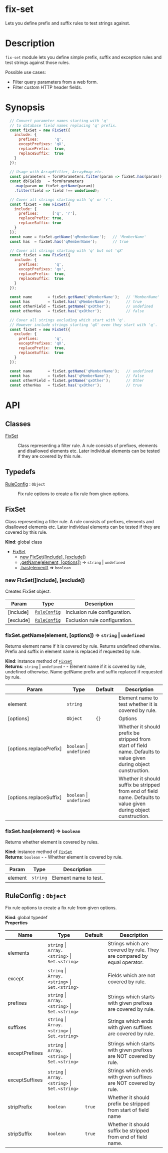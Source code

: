# fix-set

Lets you define prefix and suffix rules to test strings against.

# Description

`fix-set` module lets you define simple prefix, suffix and exception rules and test strings against those rules.

Possible use cases:

* Filter query parameters from a web form.
* Filter custom HTTP header fields. 

# Synopsis

```js
  // Convert parameter names starting with 'q'
  // to database field names replacing 'q' prefix. 
  const fixSet = new FixSet({
    include: {
      prefixes:       'q',
      exceptPrefixes: 'qX',
      replacePrefix:  true,
      replaceSuffix:  true
    }
  });
  
  // Usage with Array#filter, Array#map etc.
  const parameters = formParameters.filter(param => fixSet.has(param));
  const dbFields   = formParameters
    .map(param => fixSet.getName(param))
    .filter(field => field !== undefined);
```

```js
  // Cover all strings starting with 'q' or 'r'. 
  const fixSet = new FixSet({
    include: {
      prefixes:      ['q', 'r'],
      replacePrefix: true,
      replaceSuffix: true
    }
  });
  const name = fixSet.getName('qMemberName');   // 'MemberName'
  const has  = fixSet.has('qMemberName');       // true
```

```js
  // Cover all strings starting with 'q' but not 'qX' 
  const fixSet = new FixSet({
    include: {
      prefixes:       'q',
      exceptPrefixes: 'qx',
      replacePrefix:  true,
      replaceSuffix:  true
    }
  });
  
  const name       = fixSet.getName('qMemberName');   // 'MemberName'
  const has        = fixSet.has('qMemberName');       // true
  const otherField = fixSet.getName('qxOther');       // undefined
  const otherHas   = fixSet.has('qxOther');           // false
```

```js
  // Cover all strings excluding which start with 'q'.
  // However include strings starting 'qX' even they start with 'q'. 
  const fixSet = new FixSet({
    exclude: {
      prefixes:       'q',
      exceptPrefixes: 'qX',
      replacePrefix:  true,
      replaceSuffix:  true
    }
  });
  
  const name       = fixSet.getName('qMemberName');   // undefined
  const has        = fixSet.has('qMemberName');       // false
  const otherField = fixSet.getName('qxOther');       // Other
  const otherHas   = fixSet.has('qxOther');           // true
```

# API

<!--- API BEGIN --->

## Classes

<dl>
<dt><a href="#FixSet">FixSet</a></dt>
<dd><p>Class representing a filter rule. A rule consists of prefixes, elements and disallowed elements etc. Later individual elements
can be tested if they are covered by this rule.</p>
</dd>
</dl>

## Typedefs

<dl>
<dt><a href="#RuleConfig">RuleConfig</a> : <code>Object</code></dt>
<dd><p>Fix rule options to create a fix rule from given options.</p>
</dd>
</dl>

<a name="FixSet"></a>

## FixSet
Class representing a filter rule. A rule consists of prefixes, elements and disallowed elements etc. Later individual elements
can be tested if they are covered by this rule.

**Kind**: global class  

* [FixSet](#FixSet)
    * [new FixSet([include], [exclude])](#new_FixSet_new)
    * [.getName(element, [options])](#FixSet+getName) ⇒ <code>string</code> \| <code>undefined</code>
    * [.has(element)](#FixSet+has) ⇒ <code>boolean</code>

<a name="new_FixSet_new"></a>

### new FixSet([include], [exclude])
Creates FixSet object.


| Param | Type | Description |
| --- | --- | --- |
| [include] | <code>[RuleConfig](#RuleConfig)</code> | Inclusion rule configuration. |
| [exclude] | <code>[RuleConfig](#RuleConfig)</code> | Exclusion rule configuration. |

<a name="FixSet+getName"></a>

### fixSet.getName(element, [options]) ⇒ <code>string</code> \| <code>undefined</code>
Returns element name if it is covered by rule. Returns undefined otherwise. Prefix and suffix in element name
is replaced if requested by rule.

**Kind**: instance method of <code>[FixSet](#FixSet)</code>  
**Returns**: <code>string</code> \| <code>undefined</code> - - Element name if it is covered by rule, undefined otherwise. Name getName prefix and suffix replaced if requested by rule.  

| Param | Type | Default | Description |
| --- | --- | --- | --- |
| element | <code>string</code> |  | Element name to test whether it is covered by rule. |
| [options] | <code>Object</code> | <code>{}</code> | Options |
| [options.replacePrefix] | <code>boolean</code> \| <code>undefined</code> |  | Whether it should prefix be stripped from start of field name. Defaults to value given during object cunstruction. |
| [options.replaceSuffix] | <code>boolean</code> \| <code>undefined</code> |  | Whether it should suffix be stripped from end of field name. Defaults to value given during object cunstruction. |

<a name="FixSet+has"></a>

### fixSet.has(element) ⇒ <code>boolean</code>
Returns whether element is covered by rules.

**Kind**: instance method of <code>[FixSet](#FixSet)</code>  
**Returns**: <code>boolean</code> - - Whether element is covered by rule.  

| Param | Type | Description |
| --- | --- | --- |
| element | <code>string</code> | Element name to test. |

<a name="RuleConfig"></a>

## RuleConfig : <code>Object</code>
Fix rule options to create a fix rule from given options.

**Kind**: global typedef  
**Properties**

| Name | Type | Default | Description |
| --- | --- | --- | --- |
| elements | <code>string</code> \| <code>Array.&lt;string&gt;</code> \| <code>Set.&lt;string&gt;</code> |  | Strings which are covered by rule. They are compared by equal operator. |
| except | <code>string</code> \| <code>Array.&lt;string&gt;</code> \| <code>Set.&lt;string&gt;</code> |  | Fields which are not covered by rule. |
| prefixes | <code>string</code> \| <code>Array.&lt;string&gt;</code> \| <code>Set.&lt;string&gt;</code> |  | Strings which starts with given prefixes are covered by rule. |
| suffixes | <code>string</code> \| <code>Array.&lt;string&gt;</code> \| <code>Set.&lt;string&gt;</code> |  | Strings which ends with given suffixes are covered by rule. |
| exceptPrefixes | <code>string</code> \| <code>Array.&lt;string&gt;</code> \| <code>Set.&lt;string&gt;</code> |  | Strings which starts with given prefixes are NOT covered by rule. |
| exceptSuffixes | <code>string</code> \| <code>Array.&lt;string&gt;</code> \| <code>Set.&lt;string&gt;</code> |  | Strings which ends with given suffixes are NOT covered by rule. |
| stripPrefix | <code>boolean</code> | <code>true</code> | Whether it should prefix be stripped from start of field name |
| stripSuffix | <code>boolean</code> | <code>true</code> | Whether it should suffix be stripped from end of field name. |

<!--- API END --->
